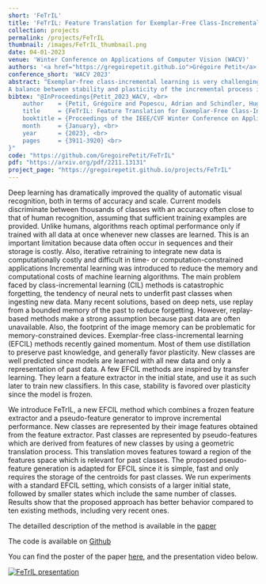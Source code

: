 ```yaml
---
short: 'FeTrIL'
title: 'FeTrIL: Feature Translation for Exemplar-Free Class-Incremental Learning'
collection: projects
permalink: /projects/FeTrIL
thumbnail: /images/FeTrIL_thumbnail.png
date: 04-01-2023
venue: 'Winter Conference on Applications of Computer Vision (WACV)'
authors: '<a href="https://gregoirepetit.github.io">Grégoire Petit</a>, <a href="https://scholar.google.com/citations?user=fjsa2GYAAAAJ">Adrian Popescu</a>, <a href="https://www.wayup.com/profile/Hugo-Schindler-788dbd9307/">Hugo Schindler</a>, <a href="https://davidpicard.github.io">David Picard</a> and <a href="https://scholar.google.fr/citations?user=IZczNpUAAAAJ">Bertrand Delezoide</a> ' 
conference_short: 'WACV 2023'
abstract: "Exemplar-free class-incremental learning is very challenging due to the negative effect of catastrophic forgetting.
A balance between stability and plasticity of the incremental process is needed in order to obtain good accuracy for past as well as new classes. Existing exemplar-free class-incremental methods focus either on successive fine tuning of the model, thus favoring plasticity, or on using a feature extractor fixed after the initial incremental state, thus favoring stability. We introduce a method which combines a fixed feature extractor and a pseudo-features generator to improve the stability-plasticity balance. The generator uses a simple yet effective geometric translation of new class features to create representations of past classes, made of pseudo-features. The translation of features only requires the storage of the centroid representations of past classes to produce their pseudo-features. Actual features of new classes and pseudo-features of past classes are fed into a linear classifier which is trained incrementally to discriminate between all classes.  The incremental process is much faster with the proposed method compared to mainstream ones which update the entire deep model. Experiments are performed with three challenging datasets, and different incremental settings. A comparison with ten existing methods shows that our method outperforms the others in most cases."
bibtex: "@InProceedings{Petit_2023_WACV, <br>
    author    = {Petit, Grégoire and Popescu, Adrian and Schindler, Hugo and Picard, David and Delezoide, Bertrand}, <br>
    title     = {FeTrIL: Feature Translation for Exemplar-Free Class-Incremental Learning}, <br>
    booktitle = {Proceedings of the IEEE/CVF Winter Conference on Applications of Computer Vision (WACV)}, <br>
    month     = {January}, <br>
    year      = {2023}, <br>
    pages     = {3911-3920} <br>
}"
code: "https://github.com/GregoirePetit/FeTrIL"
pdf: "https://arxiv.org/pdf/2211.13131"
project_page: "https://gregoirepetit.github.io/projects/FeTrIL"
---
```


Deep learning has dramatically improved the quality of automatic visual recognition, both in terms of accuracy and scale. Current models discriminate between thousands of classes with an accuracy often close to that of human recognition, assuming that sufficient training examples are provided. Unlike humans, algorithms reach optimal performance only if trained with all data at once whenever new classes are learned. This is an important limitation because data often occur in sequences and their storage is costly. Also, iterative retraining to integrate new data is computationally costly and difficult in time- or computation-constrained applications Incremental learning was introduced to reduce the memory and computational costs of machine learning algorithms. The main problem faced by class-incremental learning (CIL) methods is catastrophic forgetting, the tendency of neural nets to underfit past classes when ingesting new data. Many recent solutions, based on deep nets, use replay from a bounded memory of the past to reduce forgetting. However, replay-based methods make a strong assumption because past data are often unavailable. Also, the footprint of the image memory can be problematic for memory-constrained devices. Exemplar-free class-incremental learning (EFCIL) methods recently gained momentum. Most of them use distillation to preserve past knowledge, and generally favor plasticity. New classes are well predicted since models are learned with all new data and only a representation of past data. A few EFCIL methods are inspired by transfer learning. They learn a feature extractor in the initial state, and use it as such later to train new classifiers. In this case, stability is favored over plasticity since the model is frozen.

We introduce FeTrIL, a new EFCIL method which combines a frozen feature extractor and a pseudo-feature generator to improve incremental performance. New classes are represented by their image features obtained from the feature extractor. Past classes are represented by pseudo-features which are derived from features of new classes by using a geometric translation process. This translation moves features toward a region of the features space which is relevant for past classes. The proposed pseudo-feature generation is adapted for EFCIL since it is simple, fast and only requires the storage of the centroids for past classes. We run experiments with a standard EFCIL setting, which consists of a larger initial state, followed by smaller states which include the same number of classes. Results show that the proposed approach has better behavior compared to ten existing methods, including very recent ones.

The detailled description of the method is available in the [paper](https://openaccess.thecvf.com/content/WACV2023/html/Petit_FeTrIL_Feature_Translation_for_Exemplar-Free_Class-Incremental_Learning_WACV_2023_paper.html)

The code is available on [Github](https://github.com/GregoirePetit/FeTrIL)

You can find the poster of the paper [here](https://gregoirepetit.github.io/files/FeTrIL_poster.pdf), and the presentation video below.

[![FeTrIL presentation](https://img.youtube.com/vi/sI-4a1BBoW8/0.jpg)](https://youtu.be/sI-4a1BBoW8 "Presentation of FeTrIL")